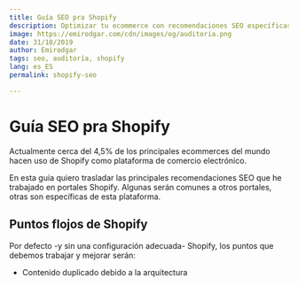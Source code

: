```yaml
---
title: Guía SEO pra Shopify 
description: Optimizar tu ecommerce con recomendaciones SEO específicas para Shopify 
image: https://emirodgar.com/cdn/images/og/auditoria.png
date: 31/10/2019
author: Emirodgar
tags: seo, auditoría, shopify
lang: es_ES
permalink: shopify-seo

---
```


# Guía SEO pra Shopify

Actualmente cerca del 4,5% de los principales ecommerces del mundo hacen uso de Shopify como plataforma de comercio electrónico. 

En esta guía quiero trasladar las principales recomendaciones SEO que he trabajado en portales Shopify. Algunas serán comunes a otros portales, otras son específicas de esta plataforma.

## Puntos flojos de Shopify

Por defecto -y sin una configuración adecuada- Shopify, los puntos que debemos trabajar y mejorar serán:

 - Contenido duplicado debido a la arquitectura

 
<!--stackedit_data:
eyJoaXN0b3J5IjpbLTEyODEzODk2NzNdfQ==
-->
